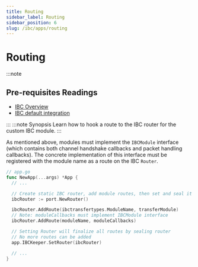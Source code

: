 ```yaml
---
title: Routing
sidebar_label: Routing
sidebar_position: 6
slug: /ibc/apps/routing
---
```


# Routing

:::note

## Pre-requisites Readings

- [IBC Overview](../01-overview.md)
- [IBC default integration](../02-integration.md)

:::
:::note Synopsis
Learn how to hook a route to the IBC router for the custom IBC module.
:::

As mentioned above, modules must implement the `IBCModule` interface (which contains both channel
handshake callbacks and packet handling callbacks). The concrete implementation of this interface
must be registered with the module name as a route on the IBC `Router`.

```go
// app.go
func NewApp(...args) *App {
  // ...

  // Create static IBC router, add module routes, then set and seal it
  ibcRouter := port.NewRouter()

  ibcRouter.AddRoute(ibctransfertypes.ModuleName, transferModule)
  // Note: moduleCallbacks must implement IBCModule interface
  ibcRouter.AddRoute(moduleName, moduleCallbacks)

  // Setting Router will finalize all routes by sealing router
  // No more routes can be added
  app.IBCKeeper.SetRouter(ibcRouter)

  // ...
}
```
